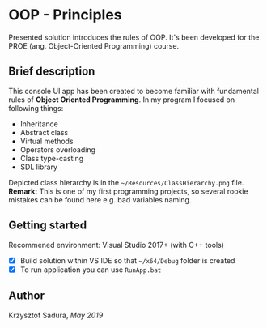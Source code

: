 # OOP - Principles
Presented solution introduces the rules of OOP. It's been developed for the PROE (ang. Object-Oriented Programming) course.
## Brief description
This console UI app has been created to become familiar with fundamental rules of **Object Oriented Programming**. In my program I focused on following things:

* Inheritance
* Abstract class
* Virtual methods
* Operators overloading
* Class type-casting
* SDL library

Depicted class hierarchy is in the ```~/Resources/ClassHierarchy.png``` file. **Remark:** This is one of my first programming projects, so several rookie mistakes can be found here e.g. bad variables naming.
<!--
|![](./Resources/ClassHierarchy.png)|
|:-------------------------:|
|*Class hierarchy*|
-->
## Getting started
Recommened environment: Visual Studio 2017+ (with C++ tools)
- [X] Build solution within VS IDE so that ```~/x64/Debug``` folder is created
- [X] To run application you can use ```RunApp.bat```

## Author
Krzysztof Sadura, *May 2019*
